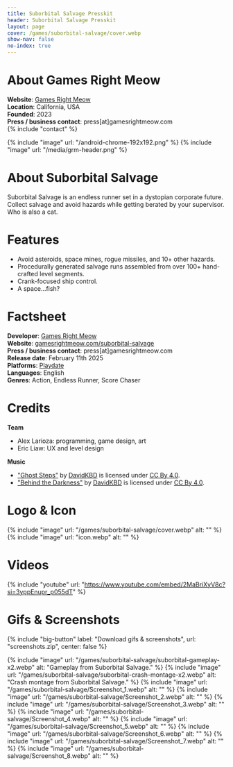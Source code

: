 ```yaml
---
title: Suborbital Salvage Presskit
header: Suborbital Salvage Presskit
layout: page
cover: /games/suborbital-salvage/cover.webp
show-nav: false
no-index: true
---
```


<!-- TODO: turn this into a reuseable include for other games -->
# About Games Right Meow
**Website**: [Games Right Meow](gamesrightmeow.com)  
**Location**: California, USA  
**Founded**: 2023  
**Press / business contact**: press[at]gamesrightmeow.com  
{% include "contact" %}

{% include "image" url: "/android-chrome-192x192.png" %}
{% include "image" url: "/media/grm-header.png" %}

# About Suborbital Salvage
Suborbital Salvage is an endless runner set in a dystopian corporate future. Collect salvage and avoid hazards while getting berated by your supervisor. Who is also a cat.

# Features
- Avoid asteroids, space mines, rogue missiles, and 10+ other hazards.
- Procedurally generated salvage runs assembled from over 100+ hand-crafted level segments.
- Crank-focused ship control.
- A space...fish?

# Factsheet
**Developer**: [Games Right Meow](gamesrightmeow.com)  
**Website**: [gamesrightmeow.com/suborbital-salvage](/games/suborbital-salvage)  
**Press / business contact**: press[at]gamesrightmeow.com  
**Release date**: February 11th 2025  
**Platforms**: [Playdate](https://play.date/)  
**Languages**: English  
**Genres**: Action, Endless Runner, Score Chaser  

<!-- # Store Links -->

<!-- # Reviews -->

# Credits
__Team__
- Alex Larioza: programming, game design, art
- Eric Liaw: UX and level design

__Music__
- ["Ghost Steps"](https://davidkbd.itch.io/code-injection-dark-techno-music-pack) by [DavidKBD](https://davidkbd.itch.io/) is licensed under [CC By 4.0](https://creativecommons.org/licenses/by/4.0).
- ["Behind the Darkness"](https://davidkbd.itch.io/code-injection-dark-techno-music-pack) by [DavidKBD](https://davidkbd.itch.io/) is licensed under [CC By 4.0](https://creativecommons.org/licenses/by/4.0).


# Logo & Icon
{% include "image" url: "/games/suborbital-salvage/cover.webp" alt: "" %}
{% include "image" url: "icon.webp" alt: "" %}

# Videos
{% include "youtube" url: "https://www.youtube.com/embed/2MaBriXyV8c?si=3yppEnupr_p055dT" %}

# Gifs & Screenshots
{% include "big-button" label: "Download gifs & screenshots", url: "screenshots.zip", center: false %}

<!-- TODO: responsive image grid -->
{% include "image" url: "/games/suborbital-salvage/suborbital-gameplay-x2.webp" alt: "Gameplay from Suborbital Salvage." %}
{% include "image" url: "/games/suborbital-salvage/suborbital-crash-montage-x2.webp" alt: "Crash montage from Suborbital Salvage." %}
{% include "image" url: "/games/suborbital-salvage/Screenshot_1.webp" alt: "" %}
{% include "image" url: "/games/suborbital-salvage/Screenshot_2.webp" alt: "" %}
{% include "image" url: "/games/suborbital-salvage/Screenshot_3.webp" alt: "" %}
{% include "image" url: "/games/suborbital-salvage/Screenshot_4.webp" alt: "" %}
{% include "image" url: "/games/suborbital-salvage/Screenshot_5.webp" alt: "" %}
{% include "image" url: "/games/suborbital-salvage/Screenshot_6.webp" alt: "" %}
{% include "image" url: "/games/suborbital-salvage/Screenshot_7.webp" alt: "" %}
{% include "image" url: "/games/suborbital-salvage/Screenshot_8.webp" alt: "" %}